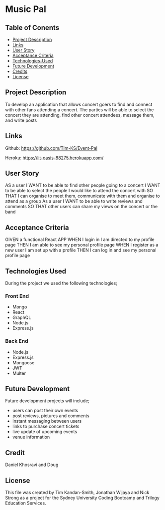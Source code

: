 # Music Pal

## Table of Conents

- [Project Description](#project-description)
- [Links](#links)
- [User Story](#user-story)
- [Acceptance Criteria](#acceptance-criteria)
- [Technologies-Used](#technologies-used)
- [Future Development](#future-development)
- [Credits](#credits)
- [License](#license)

## Project Description
To develop an application that allows concert goers to find and connect with other fans attending a concert. The parties will be able to select the concert they are attending, find other concert attendees, message them, and write posts   

## Links

Github: https://github.com/Tim-KS/Event-Pal

Heroku: https://lit-oasis-88275.herokuapp.com/


## User Story

AS a user 
I WANT to be able to find other people going to a concert
I WANT to be able to select the people I would like to attend the concert with
SO THAT I can organise to meet them, communicate with them and organise to attend as a group
As a user 
I WANT to be able to write reviews and comments
SO THAT other users can share my views on the concert or the band

## Acceptance Criteria

GIVEN a functional React APP
WHEN I login in I am directed to my profile page
THEN I am able to see my personal profile page
WHEN I register as a new user I am set up with a profile
THEN I can log in and see my personal profile page


## Technologies Used

During the project we used the following technologies;

### Front End
- Mongo
- React
- GraphQL
- Node.js
- Express.js

### Back End
- Node.js
- Express.js
- Mongoose
- JWT
- Multer

## Future Development

Future development projects will include;

- users can post their own events
- post reviews, pictures and comments
- instant messaging between users
- links to purchase concert tickets
- live update of upcoming events
- venue information

## Credit

Daniel Khosravi and Doug 

## License

This file was created by Tim Kandan-Smith, Jonathan Wijaya and Nick Strong as a project for the Sydney University Coding Bootcamp and Trilogy Education Services.